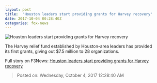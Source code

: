 ```yaml
---
layout: post
title:  "Houston leaders start providing grants for Harvey recovery"
date: 2017-10-04 00:28:40Z
categories: fox-news
---
```


![Houston leaders start providing grants for Harvey recovery](http://www.foxnews.com/content/dam/fox-news/logo/og-fn-foxnews.jpg)

The Harvey relief fund established by Houston-area leaders has provided its first grants, giving out $7.5 million to 28 organizations.


Full story on F3News: [Houston leaders start providing grants for Harvey recovery](http://www.f3nws.com/n/HjRhfB)

> Posted on: Wednesday, October 4, 2017 12:28:40 AM
